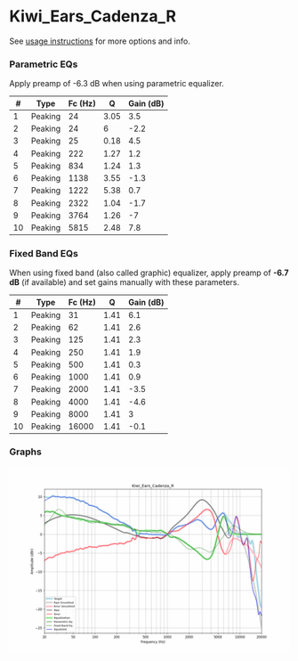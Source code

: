 # Kiwi_Ears_Cadenza_R
See [usage instructions](https://github.com/jaakkopasanen/AutoEq#usage) for more options and info.

### Parametric EQs
Apply preamp of -6.3 dB when using parametric equalizer.

|   # | Type    |   Fc (Hz) |    Q |   Gain (dB) |
|-----|---------|-----------|------|-------------|
|   1 | Peaking |        24 | 3.05 |         3.5 |
|   2 | Peaking |        24 | 6    |        -2.2 |
|   3 | Peaking |        25 | 0.18 |         4.5 |
|   4 | Peaking |       222 | 1.27 |         1.2 |
|   5 | Peaking |       834 | 1.24 |         1.3 |
|   6 | Peaking |      1138 | 3.55 |        -1.3 |
|   7 | Peaking |      1222 | 5.38 |         0.7 |
|   8 | Peaking |      2322 | 1.04 |        -1.7 |
|   9 | Peaking |      3764 | 1.26 |        -7   |
|  10 | Peaking |      5815 | 2.48 |         7.8 |

### Fixed Band EQs
When using fixed band (also called graphic) equalizer, apply preamp of **-6.7 dB** (if available) and set gains manually with these parameters.

|   # | Type    |   Fc (Hz) |    Q |   Gain (dB) |
|-----|---------|-----------|------|-------------|
|   1 | Peaking |        31 | 1.41 |         6.1 |
|   2 | Peaking |        62 | 1.41 |         2.6 |
|   3 | Peaking |       125 | 1.41 |         2.3 |
|   4 | Peaking |       250 | 1.41 |         1.9 |
|   5 | Peaking |       500 | 1.41 |         0.3 |
|   6 | Peaking |      1000 | 1.41 |         0.9 |
|   7 | Peaking |      2000 | 1.41 |        -3.5 |
|   8 | Peaking |      4000 | 1.41 |        -4.6 |
|   9 | Peaking |      8000 | 1.41 |         3   |
|  10 | Peaking |     16000 | 1.41 |        -0.1 |

### Graphs
![](./Kiwi_Ears_Cadenza_R.png)
